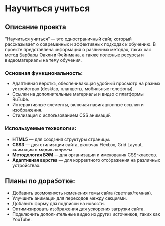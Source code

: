 # Научиться учиться

## Описание проекта
"Научиться учиться" — это одностраничный сайт, который рассказывает о современных и эффективных подходах к обучению. В проекте представлена информация о различных методах, таких как метод Барбары Оакли и Фейнмана, а также полезные ресурсы и видеоматериалы на тему обучения. 

### Основная функциональность:
- Адаптивная верстка, обеспечивающая удобный просмотр на разных устройствах (desktop, планшеты, мобильные телефоны).
- Ссылки на дополнительные материалы и видео с платформы RuTube.
- Интерактивные элементы, включая навигационные ссылки и изображения.
- Стилизация с использованием CSS анимаций.

### Используемые технологии:
- **HTML5** — для создания структуры страницы.
- **CSS3** — для стилизации сайта, включая Flexbox, Grid Layout, анимации и медиа-запросы.
- **Методология БЭМ** — для организации и именования CSS-классов.
- **Адаптивная верстка** — для корректного отображения на различных устройствах.

## Планы по доработке:
- Добавить возможность изменения темы сайта (светлая/темная).
- Улучшить анимации для переходов между секциями.
- Добавить форму для подписки на новости.
- Оптимизировать изображения для ускорения загрузки сайта.
- Подключить дополнительные видео из других источников, таких как YouTube.
